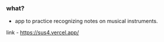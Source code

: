### what?

- app to practice recognizing notes on musical instruments.

link - https://sus4.vercel.app/
